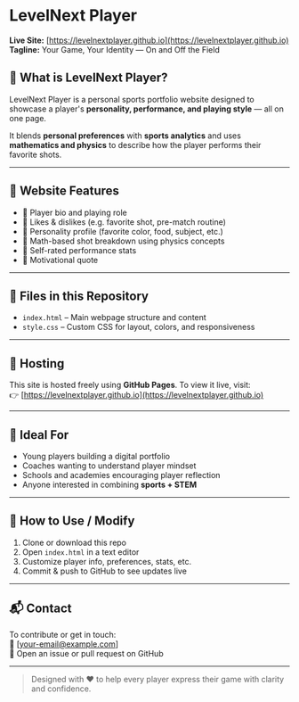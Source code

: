 # LevelNext Player

**Live Site:** [https://levelnextplayer.github.io](https://levelnextplayer.github.io)  
**Tagline:** Your Game, Your Identity — On and Off the Field

## 🏏 What is LevelNext Player?

LevelNext Player is a personal sports portfolio website designed to showcase a player's **personality, performance, and playing style** — all on one page.

It blends **personal preferences** with **sports analytics** and uses **mathematics and physics** to describe how the player performs their favorite shots.

---

## 📌 Website Features

- 🔹 Player bio and playing role
- 🔹 Likes & dislikes (e.g. favorite shot, pre-match routine)
- 🔹 Personality profile (favorite color, food, subject, etc.)
- 🔹 Math-based shot breakdown using physics concepts
- 🔹 Self-rated performance stats
- 🔹 Motivational quote

---

## 📁 Files in this Repository

- `index.html` – Main webpage structure and content
- `style.css` – Custom CSS for layout, colors, and responsiveness

---

## 🚀 Hosting

This site is hosted freely using **GitHub Pages**. To view it live, visit:  
👉 [https://levelnextplayer.github.io](https://levelnextplayer.github.io)

---

## 🧠 Ideal For

- Young players building a digital portfolio
- Coaches wanting to understand player mindset
- Schools and academies encouraging player reflection
- Anyone interested in combining **sports + STEM**

---

## 🔧 How to Use / Modify

1. Clone or download this repo
2. Open `index.html` in a text editor
3. Customize player info, preferences, stats, etc.
4. Commit & push to GitHub to see updates live

---

## 📬 Contact

To contribute or get in touch:  
📧 [your-email@example.com]  
💬 Open an issue or pull request on GitHub

---

> Designed with ❤️ to help every player express their game with clarity and confidence.

